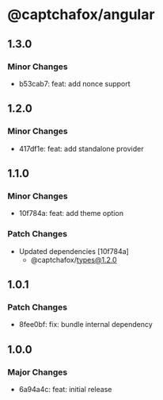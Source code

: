 # @captchafox/angular

## 1.3.0

### Minor Changes

- b53cab7: feat: add nonce support

## 1.2.0

### Minor Changes

- 417df1e: feat: add standalone provider

## 1.1.0

### Minor Changes

- 10f784a: feat: add theme option

### Patch Changes

- Updated dependencies [10f784a]
  - @captchafox/types@1.2.0

## 1.0.1

### Patch Changes

- 8fee0bf: fix: bundle internal dependency

## 1.0.0

### Major Changes

- 6a94a4c: feat: initial release
